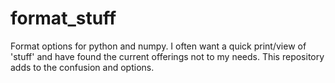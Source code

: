 # format_stuff
Format options for python and numpy.  I often want a quick print/view of 'stuff' and have found the current offerings not to my needs.  This repository adds to the confusion and options.
